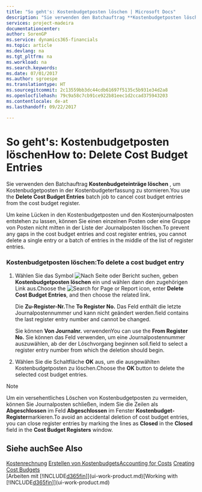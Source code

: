 ```yaml
---
title: "So geht's: Kostenbudgetposten löschen | Microsoft Docs"
description: "Sie verwenden den Batchauftrag **Kostenbudgetposten löschen**, um Kostenbudgetposten in der Kostenbudgeterfassung zu stornieren."
services: project-madeira
documentationcenter: 
author: SorenGP
ms.service: dynamics365-financials
ms.topic: article
ms.devlang: na
ms.tgt_pltfrm: na
ms.workload: na
ms.search.keywords: 
ms.date: 07/01/2017
ms.author: sgroespe
ms.translationtype: HT
ms.sourcegitcommit: 2c13559bb3dc44cdb61697f5135c5b931e34d2a8
ms.openlocfilehash: 79c9a58c7cb91ce922b81eec1d2ccad375943203
ms.contentlocale: de-at
ms.lasthandoff: 09/22/2017

---
```

# <a name="how-to-delete-cost-budget-entries"></a><span data-ttu-id="647fb-103">So geht's: Kostenbudgetposten löschen</span><span class="sxs-lookup"><span data-stu-id="647fb-103">How to: Delete Cost Budget Entries</span></span>
<span data-ttu-id="647fb-104">Sie verwenden den Batchauftrag **Kostenbudgeteinträge löschen** , um Kostenbudgetposten in der Kostenbudgeterfassung zu stornieren.</span><span class="sxs-lookup"><span data-stu-id="647fb-104">You use the **Delete Cost Budget Entries** batch job to cancel cost budget entries from the cost budget register.</span></span>  

<span data-ttu-id="647fb-105">Um keine Lücken in den Kostenbudgetposten und den Kostenjournalposten entstehen zu lassen, können Sie einen einzelnen Posten oder eine Gruppe von Posten nicht mitten in der Liste der Journalposten löschen.</span><span class="sxs-lookup"><span data-stu-id="647fb-105">To prevent any gaps in the cost budget entries and cost register entries, you cannot delete a single entry or a batch of entries in the middle of the list of register entries.</span></span>  

### <a name="to-delete-a-cost-budget-entry"></a><span data-ttu-id="647fb-106">Kostenbudgetposten löschen:</span><span class="sxs-lookup"><span data-stu-id="647fb-106">To delete a cost budget entry</span></span>  

1.  <span data-ttu-id="647fb-107">Wählen Sie das Symbol ![Nach Seite oder Bericht suchen](media/ui-search/search_small.png "Symbol Nach Seite oder Bericht suchen"), geben **Kostenbudgetposten löschen** ein und wählen dann den zugehörigen Link aus.</span><span class="sxs-lookup"><span data-stu-id="647fb-107">Choose the ![Search for Page or Report](media/ui-search/search_small.png "Search for Page or Report icon") icon, enter **Delete Cost Budget Entries**, and then choose the related link.</span></span>  

    <span data-ttu-id="647fb-108">Die **Zu-Register-Nr.**</span><span class="sxs-lookup"><span data-stu-id="647fb-108">The **To Register No.**</span></span> <span data-ttu-id="647fb-109">Das Feld  enthält die letzte Journalpostennummer und kann nicht geändert werden.</span><span class="sxs-lookup"><span data-stu-id="647fb-109">field contains the last register entry number and cannot be changed.</span></span>  

    <span data-ttu-id="647fb-110">Sie können **Von Journalnr.** verwenden</span><span class="sxs-lookup"><span data-stu-id="647fb-110">You can use the **From Register No.**</span></span> <span data-ttu-id="647fb-111">Sie können das Feld  verwenden, um eine Journalpostennummer auszuwählen, ab der der Löschvorgang beginnen soll.</span><span class="sxs-lookup"><span data-stu-id="647fb-111">field to select a register entry number from which the deletion should begin.</span></span>  
2.  <span data-ttu-id="647fb-112">Wählen Sie die Schaltfläche **OK** aus, um die ausgewählten Kostenbudgetposten zu löschen.</span><span class="sxs-lookup"><span data-stu-id="647fb-112">Choose the **OK** button to delete the selected cost budget entries.</span></span>  

> [!NOTE]  
>  <span data-ttu-id="647fb-113">Um ein versehentliches Löschen von Kostenbudgetposten zu vermeiden, können Sie Journalposten schließen, indem Sie die Zeilen als **Abgeschlossen** im Feld **Abgeschlossen** im Fenster **Kostenbudget-Register**markieren.</span><span class="sxs-lookup"><span data-stu-id="647fb-113">To avoid an accidental deletion of cost budget entries, you can close register entries by marking the lines as **Closed** in the **Closed** field in the **Cost Budget Registers** window.</span></span>  

## <a name="see-also"></a><span data-ttu-id="647fb-114">Siehe auch</span><span class="sxs-lookup"><span data-stu-id="647fb-114">See Also</span></span>  
<span data-ttu-id="647fb-115">[Kostenrechnung](finance-manage-cost-accounting.md)
[Erstellen von Kostenbudgets](finance-create-cost-budgets.md)</span><span class="sxs-lookup"><span data-stu-id="647fb-115">[Accounting for Costs](finance-manage-cost-accounting.md)
[Creating Cost Budgets](finance-create-cost-budgets.md)</span></span>  
<span data-ttu-id="647fb-116">[Arbeiten mit [!INCLUDE[d365fin](includes/d365fin_md.md)]](ui-work-product.md)</span><span class="sxs-lookup"><span data-stu-id="647fb-116">[Working with [!INCLUDE[d365fin](includes/d365fin_md.md)]](ui-work-product.md)</span></span>


